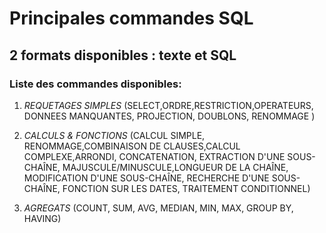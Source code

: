 # Principales commandes SQL

## 2 formats disponibles : texte et SQL

### **Liste des commandes disponibles**:
1. *REQUETAGES SIMPLES* 
(SELECT,ORDRE,RESTRICTION,OPERATEURS, DONNEES MANQUANTES, PROJECTION, DOUBLONS, RENOMMAGE )

2. *CALCULS & FONCTIONS* 
(CALCUL SIMPLE, RENOMMAGE,COMBINAISON DE CLAUSES,CALCUL COMPLEXE,ARRONDI, CONCATENATION, EXTRACTION D'UNE SOUS-CHAÎNE, MAJUSCULE/MINUSCULE,LONGUEUR DE LA CHAÎNE, MODIFICATION D'UNE SOUS-CHAÎNE, RECHERCHE D'UNE SOUS-CHAÎNE, FONCTION SUR LES DATES, TRAITEMENT CONDITIONNEL)

3. *AGREGATS* 
(COUNT, SUM, AVG, MEDIAN, MIN, MAX, GROUP BY, HAVING)
